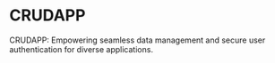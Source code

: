 # CRUDAPP
CRUDAPP: Empowering seamless data management and secure user authentication for diverse applications.
